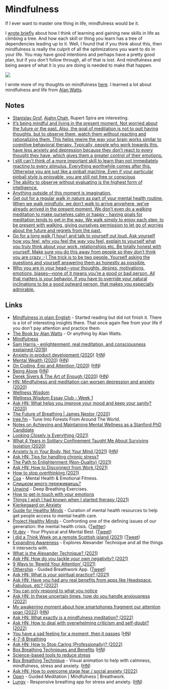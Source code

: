 # Mindfulness

If I ever want to master one thing in life, mindfulness would be it.

I [wrote briefly](https://medium.com/@nikitavoloboev/the-root-of-it-all-9b6ab6a77e1d) about how I think of learning and gaining new skills in life as climbing a tree. And how each skill or thing you learn has a tree of dependencies leading up to it. Well, I found that if you think about this, then mindfulness is really the culprit of all the optimizations you want to do in your life. You may have good intentions and perhaps have a pretty good plan, but if you don't follow through, all of that is lost. And mindfulness and being aware of what it is you are doing is needed to make that happen.

![](https://www.waterfordcounselingservices.com/wp-content/uploads/2015/10/mindfull.jpg)

I wrote more of my thoughts on mindfulness [here](meditation.md). I learned a lot about mindfulness and life from [Alan Watts](../humans/alan-watts.md).

## Notes

- [Stanislav Grof](http://en.wikipedia.org/wiki/Stanislav_Grof), [Ajahn Chah](http://en.wikipedia.org/wiki/Ajahn_Chah), Rupert Spira are interesting.
- [It’s being mindful and living in the present moment. Not worried about the future or the past. Also, the goal of meditation is not to quit having thoughts, but to observe them, watch them without reacting and rationalizing them. This helps rewire the way your brain works similar to cognitive behavioral therapy. Typically, people who work towards this, have less anxiety and depression because they don’t react to every thought they have, which gives them a greater control of their emotions.](https://www.reddit.com/r/RationalPsychonaut/comments/fsjp6s/in_the_psychedelic_community_its_insinuated_that/)
- [I still can't think of a more important skill to learn than not immediately reacting to every stimulus. Everything worthwhile comes after this. Otherwise you are just like a pinball machine. Even if your particular pinball style is enjoyable, you are still not free or conscious](https://twitter.com/KevinDMackay/status/1372231092858720261)
- [The ability to observe without evaluating is the highest form of intelligence.](https://twitter.com/stephsmithio/status/1388574607527931904)
- [Anything outside of this moment is imagination.](https://www.reddit.com/r/Psychonaut/comments/n88ll1/holy_sht/)
- [Get out for a regular walk in nature as part of your mental health routine. When we walk mindfully, we don’t walk to arrive anywhere, we’ve already arrived in the present moment. We don’t even do a walking meditation to make ourselves calm or happy - having goals for meditation tends to get in the way. We walk simply to enjoy each step; to be present with walking, giving ourselves permission to let go of worries about the future and regrets from the past.](https://www.reddit.com/r/Meditation/comments/nczwzx/get_out_for_a_regular_walk_in_nature_as_part_of/)
- [Go for a long walk (1 hour) and talk to yourself out loud. Ask yourself how you feel, why you feel the way you feel, explain to yourself what you truly think about your work, relationships etc. Be totally honest with yourself. Make sure you do this away from people so they don’t think you are crazy :-) The trick is to be two people. Yourself asking the questions and yourself answering them as honestly as possible.](https://news.ycombinator.com/item?id=27981529)
- [Who you are in your head—your thoughts, desires, motivations, emotions, biases—none of it means you’re a good or bad person. All that matters is your behavior. If you have to override your natural inclinations to be a good outward person, that makes you especially admirable.](https://twitter.com/waitbutwhy/status/1453693855472275463)

## Links

- [Mindfulness in plain English](http://misc.equanimity.info/downloads/mindfulness_in_plain_english.pdf) - Started reading but did not finish it. There is a lot of interesting insights there. That once again flee from your life if you don't pay attention and practice them.
- [The Book by Alan Watts](http://www.freespiritualebooks.com/uploads/5/0/5/8/50589505/the-book-on-the-taboo-against-knowing-who-you-are-by-alan-watts.pdf) - Or anything by Alan Watts.
- [Mindfulness](https://brandur.org/fragments/mindfulness)
- [Sam Harris - enlightenment, real meditation, and consciousness explained (2019)](https://overcast.fm/+RxHHyjxgA)
- [Anxiety in product development (2020)](https://andreschweighofer.com/agile/anxiety-in-product-development/) ([HN](https://news.ycombinator.com/item?id=23415922))
- [Mental Wealth (2020)](https://jjbeshara.com/2020/06/04/mental-wealth/) ([HN](https://news.ycombinator.com/item?id=23426189))
- [On Coding, Ego and Attention (2020)](https://josebrowne.com/on-coding-ego-and-attention/) ([HN](https://news.ycombinator.com/item?id=23526417))
- [Being Alone](https://www.ankit.fyi/being-alone) ([HN](https://news.ycombinator.com/item?id=23592161))
- [Derek Sivers & The Art of Enough (2020)](https://brendancahill.io/brensblog/dereksivers) ([HN](https://news.ycombinator.com/item?id=24020263))
- [HN: Mindfulness and meditation can worsen depression and anxiety (2020)](https://news.ycombinator.com/item?id=24185710)
- [Wellness Wisdom](https://wellnesswisdom.substack.com/)
- [Wellness Wisdom Essay Club - Week 1](https://docs.google.com/document/d/1W5m2qVAvrmodXv10ATWhfwSLZNNtysFyygtZes3-xH0/edit)
- [Ask HN: What helps you improve your mood and keep your sanity? (2020)](https://news.ycombinator.com/item?id=25099731)
- [The Future of Breathing | James Nestor (2020)](https://www.youtube.com/watch?v=5vQ0PM7A764)
- [tree.fm](https://www.tree.fm/) - Tune Into Forests From Around The World.
- [Notes on Achieving and Maintaining Mental Wellness as a Stanford PhD Candidate](https://docs.google.com/document/d/1Q0CtPEONRQTimjz9fiuiBwedDFOTYsfyA7ntFaq84Js/edit#heading=h.j6ht6j6d4j5z)
- [Looking Closely is Everything (2021)](https://craigmod.com/essays/looking_closely/)
- [What 4 Years in Solitary Confinement Taught Me About Surviving Isolation (2020)](https://humanparts.medium.com/8ight-things-i-learned-in-solitary-confiment-that-will-help-you-keep-calm-during-the-coronavirus-a5a253c2fe7e)
- [Anxiety Is in Your Body, Not Your Mind (2021)](https://elemental.medium.com/anxiety-is-in-your-body-not-your-mind-93031abd14eb) ([HN](https://news.ycombinator.com/item?id=26774145))
- [Ask HN: Tips for handling chronic stress?](https://news.ycombinator.com/item?id=26859401)
- [The Path to Enlightenment (Non-Duality) (2021)](https://www.youtube.com/watch?v=FuhvJpTh0eQ)
- [Ask HN: How to Disconnect from Work (2021)](https://news.ycombinator.com/item?id=27326607)
- [How to stop overthinking (2021)](https://psyche.co/guides/how-to-stop-overthinking-with-help-from-metacognitive-strategies)
- [Coa](https://www.joincoa.com/) - Mental Health & Emotional Fitness.
- [Слишком много переживаешь?](https://www.youtube.com/watch?v=FgNUX99qhP8)
- [Unwind](https://unwind.to/) - Deep Breathing Exercises.
- [How to get in touch with your emotions](https://gist.github.com/Gabriel439/cc76537f4f0f578958e54865b60558a8)
- [Things I wish I had known when I started therapy (2021)](https://twitter.com/dremilyanhalt/status/1162054532899098624)
- [Kierkegaard on Anxiety](https://www.youtube.com/watch?v=ZeaEY-jtR48)
- [Guide for Healthy Minds](https://app.projecthealthyminds.com/) - Curation of mental health resources to help get people access to mental health care.
- [Project Healthy Minds](https://www.projecthealthyminds.com/) - Confronting one of the defining issues of our generation: the mental health crisis. ([Twitter](https://twitter.com/ProjHealthyMind))
- [fit.dev](https://fit.dev/) - Your Physical and Mental Best. ([Tweet](https://twitter.com/toddmotto/status/1437741239005294597))
- [I did a Think Week on a remote Scottish island (2021)](https://www.petecodes.io/think-week-scottish-island-2021/) ([Tweet](https://twitter.com/thepatwalls/status/1448242770267738116))
- [Expanding Awareness](https://expandingawareness.org/) - Explores Alexander Technique and all the things it intersects with.
- [What is the Alexander Technique? (2021)](https://expandingawareness.org/blog/what-is-the-alexander-technique/)
- [Ask HN: How do you tackle your own negativity? (2021)](https://news.ycombinator.com/item?id=29060798)
- [9 Ways to ‘Rewild Your Attention’ (2021)](https://forge.medium.com/9-ways-to-rewild-your-attention-d7c9334b6b90)
- [Othership](https://apps.apple.com/ca/app/othership-breathing-app/id1590348936) - Guided Breathwork App. ([Tweet](https://twitter.com/robbiebent1/status/1471503360729628677))
- [Ask HN: What is your spiritual practice? (2021)](https://news.ycombinator.com/item?id=29700445)
- [Ask HN: Have you had any real benefits from apps like Headspace, Fabulous, etc? (2022)](https://news.ycombinator.com/item?id=30976971)
- [You can only respond to what you notice](https://every.to/superorganizers/you-can-only-respond-to-what-you-notice)
- [Ask HN: In these uncertain times, how do you handle anxiousness (2022)](https://news.ycombinator.com/item?id=31775411)
- [My awakening moment about how smartphones fragment our attention span (2022)](https://idratherbewriting.com/blog/awakening-moment-to-how-smartphones-fragment-our-attention/) ([HN](https://news.ycombinator.com/item?id=31874846))
- [Ask HN: What exactly is a mindfulness meditation? (2022)](https://news.ycombinator.com/item?id=31965367)
- [Ask HN: How to deal with overwhelming criticism and self-doubt? (2022)](https://news.ycombinator.com/item?id=32230378)
- [You have a sad feeling for a moment, then it passes](https://everything2.com/title/You+have+a+sad+feeling+for+a+moment%252C+then+it+passes) ([HN](https://news.ycombinator.com/item?id=32252198))
- [4-7-8 Breathing](https://breathing.m15y.com/)
- [Ask HN: How to Stop Caring (Professionally)? (2022)](https://news.ycombinator.com/item?id=33054652)
- [Box Breathing Techniques and Benefits](https://www.verywellmind.com/the-benefits-and-steps-of-box-breathing-4159900) ([HN](https://news.ycombinator.com/item?id=33586383))
- [Science-based tools to reduce stress](https://twitter.com/hubermanlab/status/1592968635643219968)
- [Box Breathing Technique](https://lassebomh.github.io/box-breathing/) - Visual animation to help with calmness, mindfulness, stress and anxiety. ([HN](https://news.ycombinator.com/item?id=33653540))
- [Ask HN: How to overcome stage fear / social anxiety (2022)](https://news.ycombinator.com/item?id=33876690)
- [Open](https://o-p-e-n.com/) - Guided Meditation | Mindfulness | Breathwork.
- [Lungy](https://www.lungy.app/) - Responsive breathing app for stress and anxiety. ([HN](https://news.ycombinator.com/item?id=34534615))
